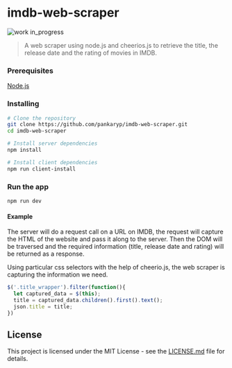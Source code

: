 # imdb-web-scraper

![work in_progress](https://img.shields.io/badge/work-in_progress-yellow.svg?style=flat-square)

> A web scraper using node.js and cheerios.js to retrieve the title, the release date and the rating of movies in IMDB.

### Prerequisites
[Node.js](https://nodejs.org/en/)

### Installing
```sh
# Clone the repository
git clone https://github.com/pankaryp/imdb-web-scraper.git
cd imdb-web-scraper

# Install server dependencies
npm install

# Install client dependencies
npm run client-install
```

### Run the app
```
npm run dev
```


#### Example

The server will do a request call on a URL on IMDB, the request will capture the HTML of the website and pass it along to the server.
Then the DOM will be traversed and the required information (title, release date and rating) will be returned as a response.

Using particular css selectors with the help of cheerio.js, the web scraper is capturing the information we need.

```javascript
$('.title_wrapper').filter(function(){
  let captured_data = $(this);
  title = captured_data.children().first().text();
  json.title = title;
})

```

## License

This project is licensed under the MIT License - see the [LICENSE.md](LICENSE.md) file for details.
